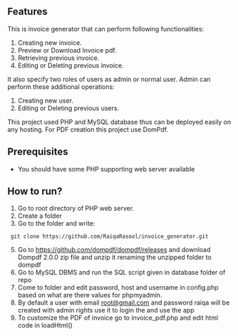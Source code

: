 ## Features
This is invoice generator that can perform following functionalities:

1. Creating new invoice.
2. Preview or Download Invoice pdf.
3. Retrieving previous invoice.
4. Editing or Deleting previous invoice.


It also specify two roles of users as admin or normal user. Admin can perform these additional operations:

1. Creating new user.
2. Editing or Deleting previous users.


This project used PHP and MySQL database thus can be deployed easily on any hosting. 
For PDF creation this project use DomPdf.

## Prerequisites

* You should have some PHP supporting web server available

## How to run?

1. Go to root directory of PHP web server.
2. Create a folder
3. Go to the folder and write:
```
 git clone https://github.com/RaiqaRasool/invoice_generator.git

```
5. Go to https://github.com/dompdf/dompdf/releases and download Dompdf 2.0.0 zip file and unzip it renaming the unzipped folder to dompdf
4. Go to MySQL DBMS and run the SQL script given in database folder of repo
5. Come to folder and edit password, host and username in config.php based on what are there values for phpmyadmin.
5. By default a user with email root@gmail.com and password raiqa will be created with admin rights use it to   login the and use the app
6. To customize the PDF of invoice go to invoice_pdf.php and edit html code in loadHtml()
